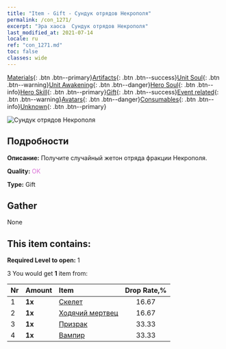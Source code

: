 ```yaml
---
title: "Item - Gift - Сундук отрядов Некрополя"
permalink: /con_1271/
excerpt: "Эра хаоса  Сундук отрядов Некрополя"
last_modified_at: 2021-07-14
locale: ru
ref: "con_1271.md"
toc: false
classes: wide
---
```

 [Materials](/ItemsRU/){: .btn .btn--primary}[Artifacts](/ItemsRU/Artifacts/){: .btn .btn--success}[Unit Soul](/ItemsRU/UnitSoul/){: .btn .btn--warning}[Unit Awakening](/ItemsRU/UnitAwakening/){: .btn .btn--danger}[Hero Soul](/ItemsRU/HeroSoul/){: .btn .btn--info}[Hero Skill](/ItemsRU/HeroSkill/){: .btn .btn--primary}[Gift](/ItemsRU/Gift/){: .btn .btn--success}[Event related](/ItemsRU/Events/){: .btn .btn--warning}[Avatars](/ItemsRU/Avatars/){: .btn .btn--danger}[Consumables](/ItemsRU/Consumables/){: .btn .btn--info}[Unknown](/ItemsRU/Unknown/){: .btn .btn--primary}

 ![Сундук отрядов Некрополя](/images/t/i_904003.png)

## Подробности
 **Описание:** Получите случайный жетон отряда фракции Некрополя.

 **Quality:** <span style="color: #DA70D6">OK</span>

 **Type:** Gift

## Gather

  None

## This item contains:

 **Required Level to open:** 1

 3 You would get **1** item  from:

  | Nr | Amount |     Item    | Drop Rate,% |
  |:---|:-------|:------------|:---------:|
  | 1 |  **1x** | [Скелет](/ItemsRU/unt_208/) | 16.67 | 
  | 2 |  **1x** | [Ходячий мертвец](/ItemsRU/unt_209/) | 16.67 | 
  | 3 |  **1x** | [Призрак](/ItemsRU/unt_210/) | 33.33 | 
  | 4 |  **1x** | [Вампир](/ItemsRU/unt_211/) | 33.33 | 
